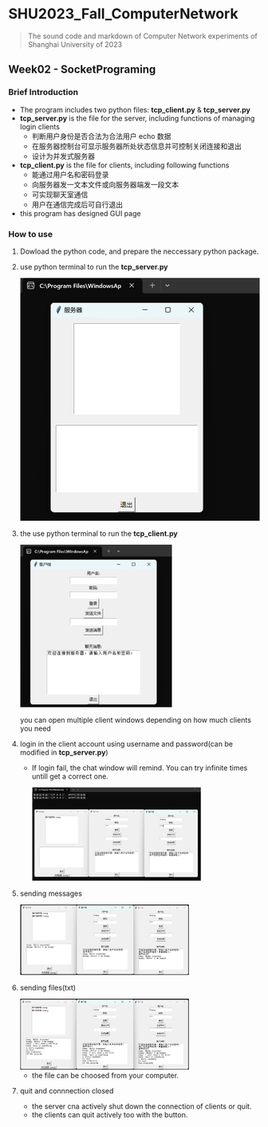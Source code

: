 # SHU2023_Fall_ComputerNetwork
> The sound code and markdown of Computer Network experiments of Shanghai University of 2023



## Week02 - SocketPrograming

### Brief Introduction

- The program includes two python files: **tcp_client.py** & **tcp_server.py**
- **tcp_server.py** is the file for the server, including functions of managing login clients
  - 判断用户身份是否合法为合法用户 echo 数据 
  - 在服务器控制台可显示服务器所处状态信息并可控制关闭连接和退出
  - 设计为并发式服务器
- **tcp_client.py** is the file for clients, including following functions
  - 能通过用户名和密码登录
  - 向服务器发一文本文件或向服务器端发一段文本
  - 可实现聊天室通信
  - 用户在通信完成后可自行退出
- this program has designed GUI page


### How to use

1. Dowload the python code, and prepare the neccessary python package.

2. use python terminal to run the **tcp_server.py**

   ![image-20230919111528919](https://github.com/alalpaca/SHU2023_Fall_ComputerNetwork/blob/main/Socket_programing/images/image-20230919111528919.png)

3. the use python terminal to run the **tcp_client.py**

   <img src="https://github.com/alalpaca/SHU2023_Fall_ComputerNetwork/blob/main/Socket_programing/images/image-20230919111635004.png" alt="image-20230919111635004" style="zoom:33%;" />

   you can open multiple client windows depending on how much clients you need 

4. login in the client account using username and password(can be modified in **tcp_server.py**)

   - If login fail, the chat window will remind. You can try infinite times untill get a correct one.

     <img src="https://github.com/alalpaca/SHU2023_Fall_ComputerNetwork/blob/main/Socket_programing/images/image-20230919112123173.png" alt="image-20230919112123173" style="zoom: 33%;" />

5. sending messages

   <img src="https://github.com/alalpaca/SHU2023_Fall_ComputerNetwork/blob/main/Socket_programing/images/image-20230919112323332.png" alt="image-20230919112323332" style="zoom:33%;" />

6. sending files(txt)

   <img src="https://github.com/alalpaca/SHU2023_Fall_ComputerNetwork/blob/main/Socket_programing/images/image-20230919112422703.png" alt="image-20230919112422703" style="zoom:33%;" />

   - the file can be choosed from your computer.

7. quit and connnection closed
   - the server cna actively shut down the connection of clients or quit.
   - the clients can quit actively too with the button.

